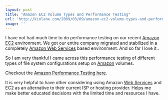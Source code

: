 ```yaml
---
layout: post
title: "Amazon EC2 Volume Types and Performance Testing"
url: 'http://kinlane.com/2009/03/09/amazon-ec2-volume-types-and-performance-testing/'
image: ''
---
```


I have not had much time to do performance testing on our recent [Amazon EC2][1] environment. We got our entire company migrated and stabilized in a completely [Amazon Web Services][2] based environment. And so far I love it..

So I am very thankful I came across this performance testing of different types of file system configurations setup on [Amazon][3] volumes.

Checkout the [Amazon Performance Testing here][4].

It is very helpful to have other considering using Amazon [Web Services][5] and EC2 as an alternative to their current ISP or hosting provider. Helps me make better educated decisions with the limited time and resources I have.

   [1]: http://amazon.com (Amazon EC2)
   [2]: http://en.wikipedia.org/wiki/Amazon_Web_Services (Amazon Web Services)
   [3]: http://amazon.com/ (Amazon)
   [4]: http://af-design.com/blog/2009/02/27/amazon-ec2-disk-performance/
   [5]: http://en.wikipedia.org/wiki/Web_service (Web service)
